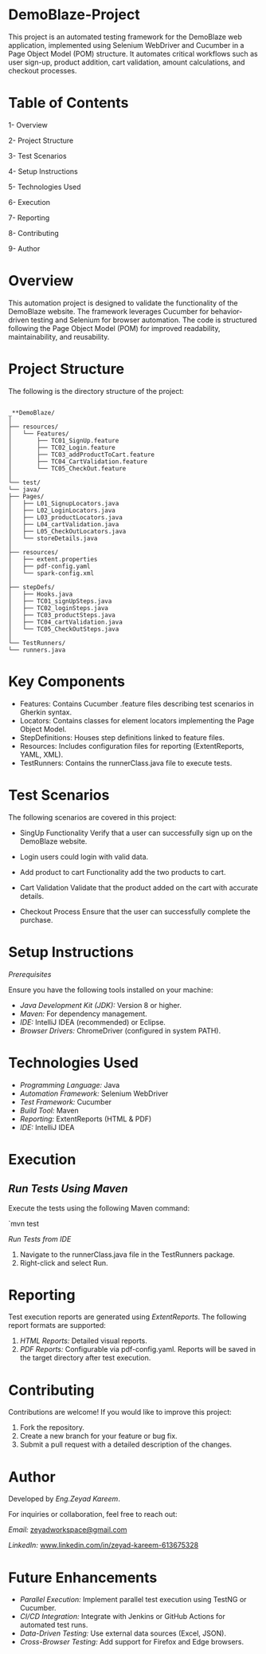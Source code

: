 # DemoBlaze-Project
This project is an automated testing framework for the DemoBlaze web application, implemented using Selenium WebDriver and Cucumber in a Page Object Model (POM) structure.
It automates critical workflows such as user sign-up, product addition, cart validation, amount calculations, and checkout processes.



# Table of Contents
1- Overview

2- Project Structure

3- Test Scenarios

4- Setup Instructions

5- Technologies Used

6- Execution

7- Reporting

8- Contributing

9- Author


# Overview
This automation project is designed to validate the functionality of the DemoBlaze website.
The framework leverages Cucumber for behavior-driven testing and Selenium for browser automation.
The code is structured following the Page Object Model (POM) for improved readability, maintainability, and reusability.


# Project Structure
The following is the directory structure of the project:

```

_**DemoBlaze/
│
├── resources/
│   └── Features/
│       ├── TC01_SignUp.feature
│       ├── TC02_Login.feature
│       ├── TC03_addProductToCart.feature
│       ├── TC04_CartValidation.feature
│       └── TC05_CheckOut.feature
│
└── test/
└── java/
├── Pages/
│   ├── L01_SignupLocators.java
│   ├── L02_LoginLocators.java
│   ├── L03_productLocators.java
│   ├── L04_cartValidation.java
│   ├── L05_CheckOutLocators.java
│   └── storeDetails.java
│
├── resources/
│   ├── extent.properties
│   ├── pdf-config.yaml
│   └── spark-config.xml
│
├── stepDefs/
│   ├── Hooks.java
│   ├── TC01_signUpSteps.java
│   ├── TC02_loginSteps.java
│   ├── TC03_productSteps.java
│   ├── TC04_cartValidation.java
│   └── TC05_CheckOutSteps.java
│
└── TestRunners/
└── runners.java

```



# Key Components
* Features: Contains Cucumber .feature files describing test scenarios in Gherkin syntax.
* Locators: Contains classes for element locators implementing the Page Object Model.
* StepDefinitions: Houses step definitions linked to feature files.
* Resources: Includes configuration files for reporting (ExtentReports, YAML, XML).
* TestRunners: Contains the runnerClass.java file to execute tests.


# Test Scenarios
The following scenarios are covered in this project:

* SingUp Functionality
  Verify that a user can successfully sign up on the DemoBlaze website.

* Login
  users could login with valid data.

* Add product to cart Functionality
  add the two products to cart.

* Cart Validation
  Validate that the product added on the cart with accurate details.

* Checkout Process
  Ensure that the user can successfully complete the purchase.



# Setup Instructions
*Prerequisites*

Ensure you have the following tools installed on your machine:

* *Java Development Kit (JDK):* Version 8 or higher.
* *Maven:* For dependency management.
* *IDE:* IntelliJ IDEA (recommended) or Eclipse.
* *Browser Drivers:* ChromeDriver (configured in system PATH).




# Technologies Used
* *Programming Language:* Java
* *Automation Framework:* Selenium WebDriver
* *Test Framework:* Cucumber
* *Build Tool:* Maven
* *Reporting:* ExtentReports (HTML & PDF)
* *IDE:* IntelliJ IDEA



# Execution

## *Run Tests Using Maven*

Execute the tests using the following Maven command:

`mvn test

*Run Tests from IDE*

1. Navigate to the runnerClass.java file in the TestRunners package.
2. Right-click and select Run.



# Reporting
Test execution reports are generated using *ExtentReports*.
The following report formats are supported:

1. *HTML Reports:* Detailed visual reports.
2. *PDF Reports:* Configurable via pdf-config.yaml.
   Reports will be saved in the target directory after test execution.



# Contributing
Contributions are welcome! If you would like to improve this project:

1. Fork the repository.
2. Create a new branch for your feature or bug fix.
3. Submit a pull request with a detailed description of the changes.



# Author
Developed by *Eng.Zeyad Kareem*.

For inquiries or collaboration, feel free to reach out:

*Email:* zeyadworkspace@gmail.com

*LinkedIn:* www.linkedin.com/in/zeyad-kareem-613675328







# Future Enhancements
* *Parallel Execution:* Implement parallel test execution using TestNG or Cucumber.
* *CI/CD Integration:* Integrate with Jenkins or GitHub Actions for automated test runs.
* *Data-Driven Testing:* Use external data sources (Excel, JSON).
* *Cross-Browser Testing:* Add support for Firefox and Edge browsers.



